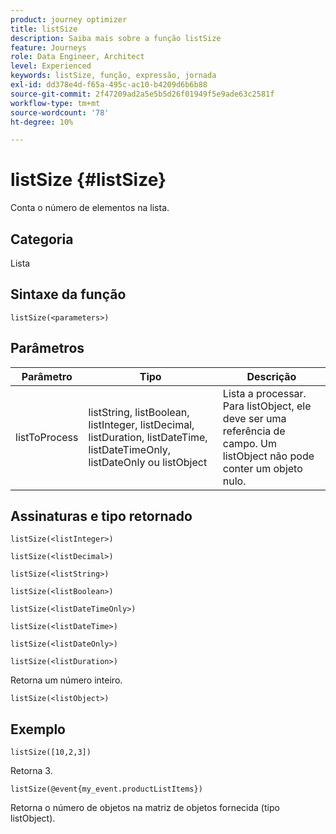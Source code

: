 ```yaml
---
product: journey optimizer
title: listSize
description: Saiba mais sobre a função listSize
feature: Journeys
role: Data Engineer, Architect
level: Experienced
keywords: listSize, função, expressão, jornada
exl-id: dd378e4d-f65a-495c-ac10-b4209d6b6b88
source-git-commit: 2f47209ad2a5e5b5d26f01949f5e9ade63c2581f
workflow-type: tm+mt
source-wordcount: '78'
ht-degree: 10%

---
```


# listSize {#listSize}

Conta o número de elementos na lista.

## Categoria

Lista

## Sintaxe da função

`listSize(<parameters>)`

## Parâmetros

| Parâmetro | Tipo | Descrição |
|-----------|------------------|------------------|
| listToProcess | listString, listBoolean, listInteger, listDecimal, listDuration, listDateTime, listDateTimeOnly, listDateOnly ou listObject | Lista a processar. Para listObject, ele deve ser uma referência de campo. Um listObject não pode conter um objeto nulo. |

## Assinaturas e tipo retornado

`listSize(<listInteger>)`

`listSize(<listDecimal>)`

`listSize(<listString>)`

`listSize(<listBoolean>)`

`listSize(<listDateTimeOnly>)`

`listSize(<listDateTime>)`

`listSize(<listDateOnly>)`

`listSize(<listDuration>)`

Retorna um número inteiro.

`listSize(<listObject>)`

## Exemplo

`listSize([10,2,3])`

Retorna 3.

`listSize(@event{my_event.productListItems})`

Retorna o número de objetos na matriz de objetos fornecida (tipo listObject).
